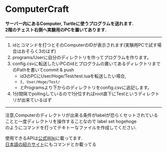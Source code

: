 # ComputerCraft
**サーバー内にあるComputer, Turtleに使うプログラムを送れます.**  
**2階のチェスト右側へ実験用のPCを置いてあります.**  
- - -
1. idとコマンドを打つとそのComputerのIDが表示されます(実験用PCで試す場合はおそらく3のはず)  
2. programs/Userに自分のディレクトリを作ってプログラムを作ります。  
3. config.csvに転送したいPCのidとプログラムの置いてあるディレクトリまでのPathを書いてcommit & push  
    * id3のPCにUser/Hoge/Test/test.luaを転送したい場合,  
    * `3, User/Hoge/Test/ `   
    * とProgramsより下からのディレクトリをconfig.csvに追記します。  
4. 1分間隔でpollingしているので1分位すればroot直下にTestというディレクトリが出来ているはず  
  
- - -  
注意,Computerのディレクトリが出来る条件がlabelが恐らくセットされていることと一度ディレクトリを操作することなので
label set hogehoge  
のようにコマンドを打ってテキトーなファイルを作成してください.

使用できるAPIは[公式Wiki](https://tweaked.cc/)に載ってます.  
[日本語の紹介サイト](https://w.atwiki.jp/minecraft/pages/483.html)にもコマンドとか載ってる
